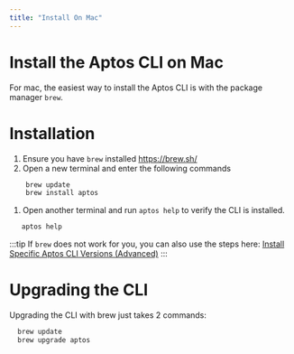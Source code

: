 ```yaml
---
title: "Install On Mac"
---
```


# Install the Aptos CLI on Mac

For mac, the easiest way to install the Aptos CLI is with the package manager `brew`. 

# Installation

1. Ensure you have `brew` installed https://brew.sh/
2. Open a new terminal and enter the following commands

```zsh
    brew update 
    brew install aptos
```

1. Open another terminal and run `aptos help` to verify the CLI is installed.

```zsh
   aptos help
```

:::tip
If `brew` does not work for you, you can also use the steps here: [Install Specific Aptos CLI Versions (Advanced)](install-cli-specific-version.md)
:::

# Upgrading the CLI

Upgrading the CLI with brew just takes 2 commands:

```zsh
  brew update        
  brew upgrade aptos
```
